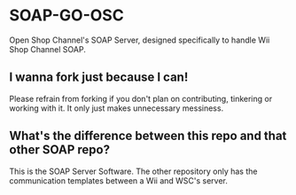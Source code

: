 # SOAP-GO-OSC
Open Shop Channel's SOAP Server, designed specifically to handle Wii Shop Channel SOAP.

## I wanna fork just because I can!
Please refrain from forking if you don't plan on contributing, tinkering or working with it.
It only just makes unnecessary messiness.

## What's the difference between this repo and that other SOAP repo?
This is the SOAP Server Software. The other repository only has the communication templates between a Wii and WSC's server.
